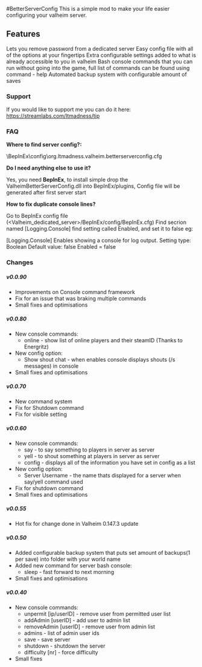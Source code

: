 #BetterServerConfig
This is a simple mod to make your life easier configuring your valheim server.

## Features
Lets you remove password from a dedicated server
Easy config file with all of the options at your fingertips
Extra configurable settings added to what is already accessible to you in valheim
Bash console commands that you can run without going into the game, 
full list of commands can be found using command - help
Automated backup system with configurable amount of saves

### Support
If you would like to support me you can do it here: https://streamlabs.com/ltmadness/tip

### FAQ
<b>Where to find server config?:</b>

<Valheim dedicated server>\BepInEx\config\org.ltmadness.valheim.betterserverconfig.cfg

<b>Do I need anything else to use it?</b>

Yes, you need <b>BepInEx</b>, to install simple drop the ValheimBetterServerConfig.dll into BepInEx/plugins,
Config file will be generated after first server start

<b>How to fix duplicate console lines?</b>

Go to BepInEx config file (<Valheim_dedicated_server>/BepInEx/config/BepInEx.cfg)
Find secrion named [Logging.Console] find setting called Enabled, and set it to false eg:

[Logging.Console]
Enables showing a console for log output.
Setting type: Boolean
Default value: false
Enabled = false

### Changes
##### v0.0.90
- Improvements on Console command framework
- Fix for an issue that was braking multiple commands
- Small fixes and optimisations

##### v0.0.80
- New console commands:
	* online - show list of online players and their steamID (Thanks to Energritz)
- New config option:
	* Show shout chat - when enables console displays shouts (/s messages) in console
- Small fixes and optimisations

##### v0.0.70
- New command system
- Fix for Shutdown command
- Fix for visible setting

##### v0.0.60
- New console commands:
	* say - to say something to players in server as server
	* yell - to shout something at players in server as server
	* config - displays all of the information you have set in config as a list
- New config option:
	* Server Username - the name thats displayed for a server when say/yell command used
- Fix for shutdown command
- Small fixes and optimisations

##### v0.0.55
- Hot fix for change done in Valheim 0.147.3 update

##### v0.0.50
- Added configurable backup system that puts set amount of backups(1 per save) into folder with your world name
- Added new command for server bash console:
	* sleep - fast forward to next morning
- Small fixes and optimisations

##### v0.0.40
- New console commands:
	* unpermit [ip/userID] - remove user from permitted user list
	* addAdmin [userID] - add user to admin list
	* removeAdmin [userID] - remove user from admin list
	* admins - list of admin user ids
	* save - save server
	* shutdown - shutdown the server
	* difficulty [nr] - force difficulty
- Small fixes
